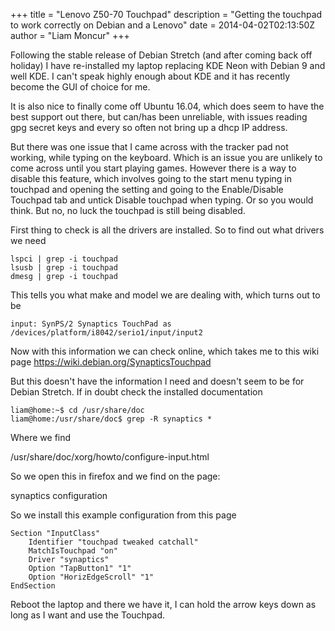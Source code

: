 +++
title = "Lenovo Z50-70 Touchpad"
description = "Getting the touchpad to work correctly on Debian and a Lenovo"
date = 2014-04-02T02:13:50Z
author = "Liam Moncur"
+++

Following the stable release of Debian Stretch (and after coming back off holiday) I have re-installed my laptop replacing KDE Neon with Debian 9 and well KDE. I can't speak highly enough about KDE and it has recently become the GUI of choice for me.

It is also nice to finally come off Ubuntu 16.04, which does seem to have the best support out there, but can/has been unreliable, with issues reading gpg secret keys and every so often not bring up a dhcp IP address.

But there was one issue that I came across with the tracker pad not working, while typing on the keyboard. Which is an issue you are unlikely to come across until you start playing games. However there is a way to disable this feature, which involves going to the start menu typing in touchpad and opening the setting and going to the Enable/Disable Touchpad tab and untick Disable touchpad when typing. Or so you would think. But no, no luck the touchpad is still being disabled.

First thing to check is all the drivers are installed. So to find out what drivers we need
```
lspci | grep -i touchpad
lsusb | grep -i touchpad
dmesg | grep -i touchpad
```
This tells you what make and model we are dealing with, which turns out to be

`input: SynPS/2 Synaptics TouchPad as /devices/platform/i8042/serio1/input/input2`

Now with this information we can check online, which takes me to this wiki page https://wiki.debian.org/SynapticsTouchpad

But this doesn't have the information I need and doesn't seem to be for Debian Stretch. If in doubt check the installed documentation
```
liam@home:~$ cd /usr/share/doc
liam@home:/usr/share/doc$ grep -R synaptics *
```
Where we find

/usr/share/doc/xorg/howto/configure-input.html

So we open this in firefox and we find on the page:

synaptics configuration

So we install this example configuration from this page
```
Section "InputClass"
    Identifier "touchpad tweaked catchall"
    MatchIsTouchpad "on"
    Driver "synaptics"
    Option "TapButton1" "1"
    Option "HorizEdgeScroll" "1"
EndSection
```
Reboot the laptop and there we have it, I can hold the arrow keys down as long as I want and use the Touchpad.
